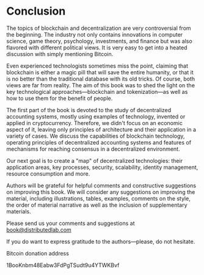 # Conclusion
The topics of blockchain and decentralization are very controversial from the beginning. The industry not only contains 
innovations in computer science, game theory, psychology, investments, and finance but was also flavored with different 
political views. It is very easy to get into a heated discussion with simply mentioning Bitcoin.

Even experienced technologists sometimes miss the point, claiming that blockchain is either a magic pill that will save 
the entire humanity, or that it is no better than the traditional database with its old tricks. Of course, both views 
are far from reality. The aim of this book was to shed the light on the key technological approaches—blockchain and 
tokenization—as well as how to use them for the benefit of people.

The first part of the book is devoted to the study of decentralized accounting systems, mostly using examples of 
technology, invented or applied in cryptocurrency. Therefore, we didn't focus on an economic aspect of it, leaving only 
principles of architecture and their application in a variety of cases. We discuss the capabilities of blockchain 
technology, operating principles of decentralized accounting systems and features of mechanisms for reaching consensus 
in a decentralized environment.

Our next goal is to create a "map" of decentralized technologies: their application areas, key processes, security, 
scalability, identity management, resource consumption and more.

Authors will be grateful for helpful comments and constructive suggestions on improving this book. We will consider any 
suggestions on improving the material, including illustrations, tables, examples, comments on the style, the order of 
material narrative as well as the inclusion of supplementary materials.

Please send us your comments and suggestions at
book@distributedlab.com

If you do want to express gratitude to the authors—please, do not hesitate.

Bitcoin donation address

1BooKnbm48Eabw3FdPgTSudt9u4YTWKBvf